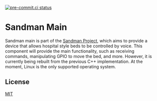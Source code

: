 [![pre-commit.ci status](https://results.pre-commit.ci/badge/github/sandman-project/sandman_main/main.svg)](https://results.pre-commit.ci/latest/github/sandman-project/sandman_main/main)

# Sandman Main

Sandman main is part of the [Sandman Project](https://github.com/sandman-project), which aims to provide a device that allows hospital style beds to be controlled by voice. This component will provide the main functionality, such as receiving commands, manipulating GPIO to move the bed, and more. However, it is currently being rebuilt from the previous C++ implementation. At the moment, Linux is the only supported operating system.

## License

[MIT](https://choosealicense.com/licenses/mit/)
